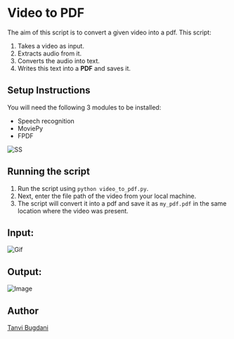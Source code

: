 # Video to PDF

The aim of this script is to convert a given video into a pdf.
This script:

1. Takes a video as input.
2. Extracts audio from it.
3. Converts the audio into text.
4. Writes this text into a <strong>PDF</strong> and saves it.

## Setup Instructions

You will need the following 3 modules to be installed:
- Speech recognition
- MoviePy
- FPDF

![SS](https://imgur.com/2hkjIky.png)

## Running the script

1. Run the script using `python video_to_pdf.py`.
2. Next, enter the file path of the video from your local machine.
3. The script will convert it into a pdf and save it as `my_pdf.pdf` in the same location where the video was present.

## Input:

![Gif](https://imgur.com/UPuFi4P.gif)

## Output:

![Image](https://imgur.com/sRmEiSg.png)

## Author

[Tanvi Bugdani](https://github.com/tanvi355)
